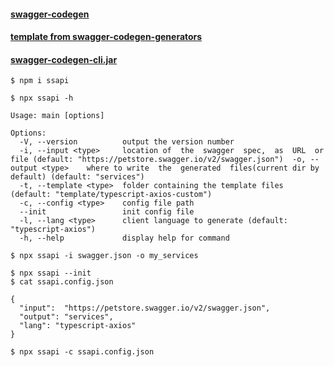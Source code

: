 

#### [swagger-codegen](https://github.com/swagger-api/swagger-codegen)  


#### [template from swagger-codegen-generators](https://github.com/swagger-api/swagger-codegen-generators)  

#### [swagger-codegen-cli.jar](https://repo1.maven.org/maven2/io/swagger/codegen/v3/swagger-codegen-cli/)  



```
$ npm i ssapi
```


```
$ npx ssapi -h

Usage: main [options]

Options:
  -V, --version          output the version number
  -i, --input <type>     location of  the  swagger  spec,  as  URL  or file (default: "https://petstore.swagger.io/v2/swagger.json")  -o, --output <type>    where to write  the  generated  files(current dir by default) (default: "services")
  -t, --template <type>  folder containing the template files (default: "template/typescript-axios-custom")
  -c, --config <type>    config file path
  --init                 init config file
  -l, --lang <type>      client language to generate (default: "typescript-axios")
  -h, --help             display help for command
```

```
$ npx ssapi -i swagger.json -o my_services
```

```
$ npx ssapi --init
$ cat ssapi.config.json 

{
  "input":  "https://petstore.swagger.io/v2/swagger.json",
  "output": "services",
  "lang": "typescript-axios"
}

$ npx ssapi -c ssapi.config.json
```


